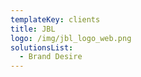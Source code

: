 ```yaml
---
templateKey: clients
title: JBL
logo: /img/jbl_logo_web.png
solutionsList:
  - Brand Desire
---
```


